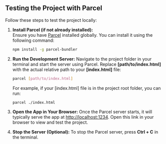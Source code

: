 ## Testing the Project with Parcel

Follow these steps to test the project locally:

1. **Install Parcel (if not already installed):**  
   Ensure you have [Parcel](https://parceljs.org/) installed globally. You can install it using the following command:  
   ```bash
   npm install -g parcel-bundler

2. **Run the Development Server:**
    Navigate to the project folder in your terminal and start the server using Parcel. Replace **[path/to/index.html]** with the actual relative path to your **[index.html]** file:
    ```bash
    parcel [path/to/index.html]
    ```
    For example, if your [index.html] file is in the project root folder, you can run:
    ```bash
    parcel ./index.html
    ```
3. **Open the App in Your Browser:**
    Once the Parcel server starts, it will typically serve the app at [http://localhost:1234](http://localhost:1234). Open this link in your browser to view and test the project.

4. **Stop the Server (Optional):**
    To stop the Parcel server, press **Ctrl + C** in the terminal.
